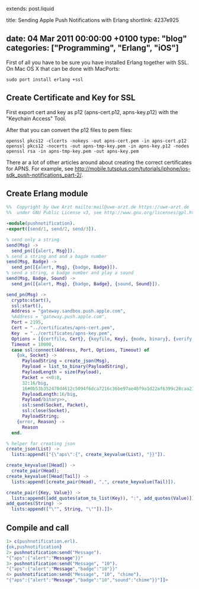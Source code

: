 extends: post.liquid

title: Sending Apple Push Notifications with Erlang
shortlink: 4237e925

date: 04 Mar 2011 00:00:00 +0100
type: "blog"
categories: ["Programming", "Erlang", "iOS"]
---

First of all you have to be sure you have installed Erlang together with SSL. On Mac OS X that can be done with MacPorts:

```
sudo port install erlang +ssl
```

## Create Certificate and Key for SSL

First export cert and key as p12 (apns-cert.p12, apns-key.p12) with the "Keychain Access" Tool.

After that you can convert the p12 files to pem files:

```
openssl pkcs12 -clcerts -nokeys -out apns-cert.pem -in apns-cert.p12
openssl pkcs12 -nocerts -out apns-tmp-key.pem -in apns-key.p12 -nodes
openssl rsa -in apns-tmp-key.pem -out apns-key.pem
```

<!-- more -->

There ar a lot of other articles around about creating the correct certificates for APNS. For example, see
<http://mobile.tutsplus.com/tutorials/iphone/ios-sdk_push-notifications_part-2/>.

## Create Erlang module

```erlang
%%  Copyright by Uwe Arzt mailto:mail@uwe-arzt.de https://uwe-arzt.de
%%  under GNU Public License v3, see http://www.gnu.org/licenses/gpl.html

-module(pushnotification).
-export([send/1, send/2, send/3]).

% send only a string
send(Msg) ->
  send_pn([{alert, Msg}]).
% send a string and and a bagde number
send(Msg, Badge) ->
  send_pn([{alert, Msg}, {badge, Badge}]).
% send a string, a badge number and play a sound
send(Msg, Badge, Sound) ->
  send_pn([{alert, Msg}, {badge, Badge}, {sound, Sound}]).

send_pn(Msg) ->
  crypto:start(),
  ssl:start(),
  Address = "gateway.sandbox.push.apple.com",
  %Address = "gateway.push.apple.com",
  Port = 2195,
  Cert = "../certificates/apns-cert.pem",
  Key  = "../certificates/apns-key.pem",
  Options = [{certfile, Cert}, {keyfile, Key}, {mode, binary}, {verify, verify_none}],
  Timeout = 10000,
  case ssl:connect(Address, Port, Options, Timeout) of
    {ok, Socket} ->
      PayloadString = create_json(Msg),
      Payload = list_to_binary(PayloadString),
      PayloadLength = size(Payload),
      Packet = <<0:8,
      32:16/big,
      16#0b53b352478d4612c5094f6dca7216c36be97ae48f9a1d22af6399c28caa215f:256/big,
      PayloadLength:16/big,
      Payload/binary>>,
      ssl:send(Socket, Packet),
      ssl:close(Socket),
      PayloadString;
    {error, Reason} ->
      Reason
  end.

% helper for creating json
create_json(List) ->
  lists:append(["{\"aps\":{", create_keyvalue(List), "}}"]).

create_keyvalue([Head]) ->
  create_pair(Head);
create_keyvalue([Head|Tail]) ->
  lists:append([create_pair(Head), ",", create_keyvalue(Tail)]).

create_pair({Key, Value}) ->
  lists:append([add_quotes(atom_to_list(Key)), ":", add_quotes(Value)]).
add_quotes(String) ->
  lists:append(["\"", String, "\""]).]]>
```

## Compile and call
```erlang
1> c(pushnotification.erl).
{ok,pushnotification}
2> pushnotification:send("Message").
"{"aps":{"alert":"Message"}}"
3> pushnotification:send("Message", "10").
"{"aps":{"alert":"Message","badge":"10"}}"
4> pushnotification:send("Message", "10", "chime").
"{"aps":{"alert":"Message","badge":"10","sound":"chime"}}"]]>
```
